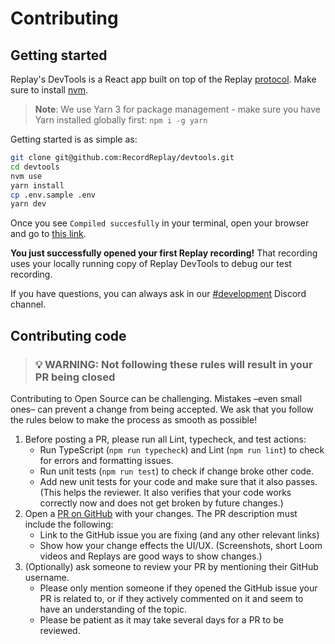 # Contributing

## Getting started

Replay's DevTools is a React app built on top of the Replay [protocol](https://www.notion.so/replayio/Protocol-d8e7b5f428594589ab60c42afad782c1). Make sure to install [nvm](https://github.com/nvm-sh/nvm#installing-and-updating).

> **Note**: We use Yarn 3 for package management - make sure you have Yarn installed globally first:
> `npm i -g yarn`

Getting started is as simple as:

```bash
git clone git@github.com:RecordReplay/devtools.git
cd devtools
nvm use
yarn install
cp .env.sample .env
yarn dev
```

Once you see `Compiled succesfully` in your terminal, open your browser and go to [this link](http://localhost:8080/recording/overboard--5fea8bd7-b755-42d4-8941-e915430137ba).

**You just successfully opened your first Replay recording!** That recording uses your locally running copy of Replay DevTools to debug our test recording.

If you have questions, you can always ask in our [#development](https://discord.com/channels/779097926135054346/795692423513767956) Discord channel.

## Contributing code

> ### 💡 WARNING: Not following these rules will result in your PR being closed

Contributing to Open Source can be challenging. Mistakes –even small ones– can prevent a change from being accepted. We ask that you follow the rules below to make the process as smooth as possible!

1. Before posting a PR, please run all Lint, typecheck, and test actions:
   - Run TypeScript (`npm run typecheck`) and Lint (`npm run lint`) to check for errors and formatting issues.
   - Run unit tests (`npm run test`) to check if change broke other code.
   - Add new unit tests for your code and make sure that it also passes. (This helps the reviewer. It also verifies that your code works correctly now and does not get broken by future changes.)
1. Open a [PR on GitHub](https://github.com/replayio/devtools/pulls) with your changes. The PR description must include the following:
   - Link to the GitHub issue you are fixing (and any other relevant links)
   - Show how your change effects the UI/UX. (Screenshots, short Loom videos and Replays are good ways to show changes.)
1. (Optionally) ask someone to review your PR by mentioning their GitHub username.
   - Please only mention someone if they opened the GitHub issue your PR is related to, or if they actively commented on it and seem to have an understanding of the topic.
   - Please be patient as it may take several days for a PR to be reviewed.
